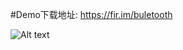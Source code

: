 #Demo下载地址: https://fir.im/buletooth

![Alt text](https://github.com/lvkaixuan/Bluetooth/blob/master/1511507335478.jpg)

